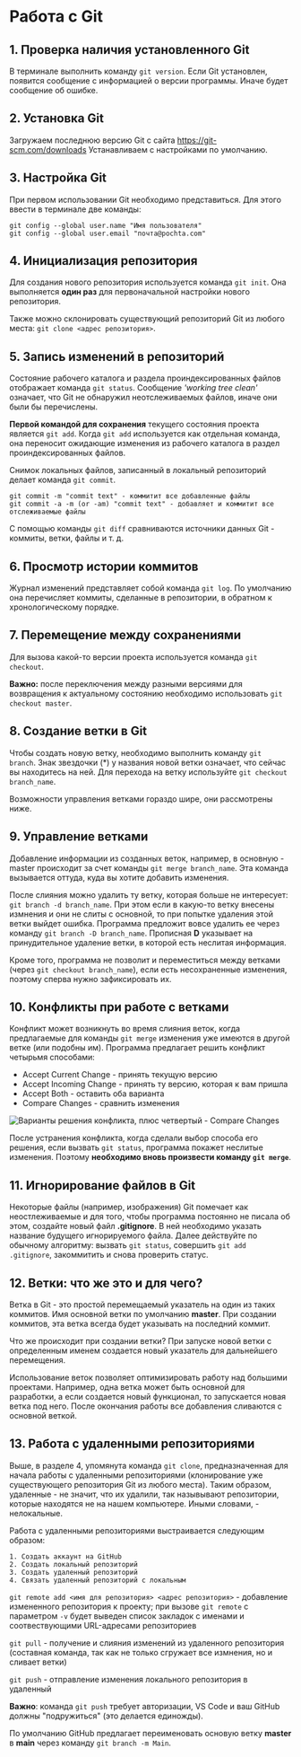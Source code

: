 # Работа с Git

## 1. Проверка наличия установленного Git
В терминале выполнить команду `git version`.
Если Git установлен, появится сообщение с информацией о версии программы. Иначе будет сообщение об ошибке.

## 2. Установка Git
Загружаем последнюю версию Git с сайта 
https://git-scm.com/downloads
Устанавливаем с настройками по умолчанию.

## 3. Настройка Git
При первом использовании Git необходимо представиться. Для этого ввести в терминале две команды:
```
git config --global user.name "Имя пользователя"
git config --global user.email "почта@pochta.com"
```
## 4. Инициализация репозитория
Для создания нового репозитория используется команда `git init`. Она выполняется **один раз** для первоначальной настройки нового репозитория.

Также можно склонировать существующий репозиторий Git из любого места: `git clone <адрес репозитория>`.

## 5. Запись изменений в репозиторий
Состояние рабочего каталога и раздела проиндексированных файлов отображает команда `git status`. Сообщение *'working tree clean'* означает, что Git не обнаружил неотслеживаемых файлов, иначе они были бы перечислены. 

**Первой командой для сохранения** текущего состояния проекта является `git add`. Когда `git add` используется как отдельная команда, она переносит ожидающие изменения из рабочего каталога в раздел проиндексированных файлов.

Снимок локальных файлов, записанный в локальный репозиторий делает команда `git commit`. 
```
git commit -m "commit text" - коммитит все добавленные файлы
git commit -a -m (or -am) "commit text" - добавляет и коммитит все отслеживаемые файлы
```
С помощью команды `git diff` сравниваются источники данных Git - коммиты, ветки, файлы и т. д.

## 6. Просмотр истории коммитов
Журнал изменений представляет собой команда `git log`. По умолчанию она перечисляет коммиты, сделанные в репозитории, в обратном к хронологическому порядке.

## 7. Перемещение между сохранениями
Для вызова какой-то версии проекта используется команда `git checkout`. 

**Важно:** после переключения между разными версиями для возвращения к актуальному состоянию необходимо использовать `git checkout master`.

## 8. Создание ветки в Git
Чтобы создать новую ветку, необходимо выполнить команду `git branch`. Знак звездочки (*) у названия новой ветки означает, что сейчас вы находитесь на ней. Для перехода на ветку используйте `git checkout branch_name`.

Возможности управления ветками гораздо шире, они рассмотрены ниже.  
## 9. Управление ветками
Добавление информации из созданных веток, например, в основную - master происходит за счет команды `git merge branch_name`. Эта команда вызывается оттуда, куда вы хотите добавить изменения. 

После слияния можно удалить ту ветку, которая больше не интересует: `git branch -d branch_name`. При этом если в какую-то ветку внесены измнения и они не слиты с основной, то при попытке удаления этой ветки выйдет ошибка. Программа предложит вовсе удалить ее через команду `git branch -D branch_name`. Прописная **D** указывает на принудительное удаление ветки, в которой есть неслитая информация. 

Кроме того, программа не позволит и переместиться между ветками (через `git checkout branch_name`), если есть несохраненные изменения, поэтому сперва нужно зафиксировать их. 

## 10. Конфликты при работе с ветками
Конфликт может возникнуть во время слияния веток, когда предлагаемые для команды `git merge` изменения уже имеются в другой ветке (или подобны им). Программа предлагает решить конфликт четырьмя способами:
* Accept Current Change - принять текущую версию
* Accept Incoming Change - принять ту версию, которая к вам пришла
* Accept Both - оставить оба варианта
* Compare Changes - сравнить изменения

![Варианты решения конфликта, плюс четвертый - Compare Changes](problem.png)

После устранения конфликта, когда сделали выбор способа его решения, если вызвать `git status`, программа покажет неслитые изменения. Поэтому **необходимо вновь произвести команду `git merge`**. 
## 11. Игнорирование файлов в Git
Некоторые файлы (например, изображения) Git помечает как неостлеживаемые и для того, чтобы программа постоянно не писала об этом, создайте новый файл **.gitignore**. В ней необходимо указать название будущего игнорируемого файла. Далее действуйте по обычному алгоритму: вызвать `git status`, совершить `git add .gitignore`, закоммитить и снова проверить статус.
## 12. Ветки: что же это и для чего?
Ветка в Git - это простой перемещаемый указатель на один из таких коммитов. Имя основной ветки по умолчанию **master**. При создании коммитов, эта ветка всегда будет указывать на последний коммит. 

Что же происходит при создании ветки? При запуске новой ветки с определенным именем создается новый указатель для дальнейшего перемещения. 

Использование веток позволяет оптимизировать работу над большими проектами. Например, одна ветка может быть основной для разработки, а если создается новый функционал, то запускается новая ветка под него. После окончания работы все добавления сливаются с основной веткой. 

## 13. Работа с удаленными репозиториями
Выше, в разделе 4, упомянута команда `git clone`, предназначенная для начала работы с удаленными репозиториями (клонирование уже существующего репозитория Git из любого места). Таким образом, удаленные - не значит, что их удалили, так назывывают репозитории, которые находятся не на нашем компьютере. Иными словами, - нелокальные. 

Работа с удаленными репозиториями выстраивается следующим образом: 
```
1. Создать аккаунт на GitHub
2. Создать локальный репозиторий
3. Создать удаленный репозиторий
4. Связать удаленный репозиторий с локальным
```

`git remote add <имя для репозитория> <адрес репозитория>` - добавление измененного репозитория к проекту; при вызове `git remote` с параметром `-v` будет выведен список закладок с именами и соотвествующими URL-адресами репозиториев 

`git pull` - получение и слияния изменений из удаленного репозитория (составная команда, так как не только сгружает все измнения, но и сливает ветки)

`git push` - отправление изменения локального репозитория в удаленный

**Важно**: команда `git push` требует авторизации, VS Code и ваш GitHub должны "подружиться" (это делается единожды).

По умолчанию GitHub предлагает переименовать основую ветку **master** в **main** через команду `git branch -m Main`.



